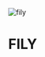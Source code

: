 ![fily](https://github.com/user-attachments/assets/da0b5fda-3b44-4bae-b71e-4b2e55220559) 
<h1>
  FILY
</h1>

